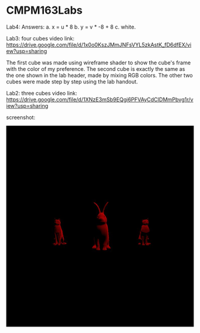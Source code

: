 # CMPM163Labs
Lab4: 
Answers: 
    a. x = u * 8
    b. y = v * -8 + 8
    c. white.

Lab3:
four cubes video link: https://drive.google.com/file/d/1x0o0KszJMmJNFsVYL5zkAstK_fD6dfEX/view?usp=sharing

The first cube was made using wireframe shader to show the cube's frame with the color of my preference.
The second cube is exactly the same as the one shown in the lab header, made by mixing RGB colors.
The other two cubes were made step by step using the lab handout.

Lab2:
three cubes video link: https://drive.google.com/file/d/1XNzE3mSb9EQgi6PFVAyCdCIDMmPbvg1r/view?usp=sharing

screenshot: 

![](images/part.jpg)
